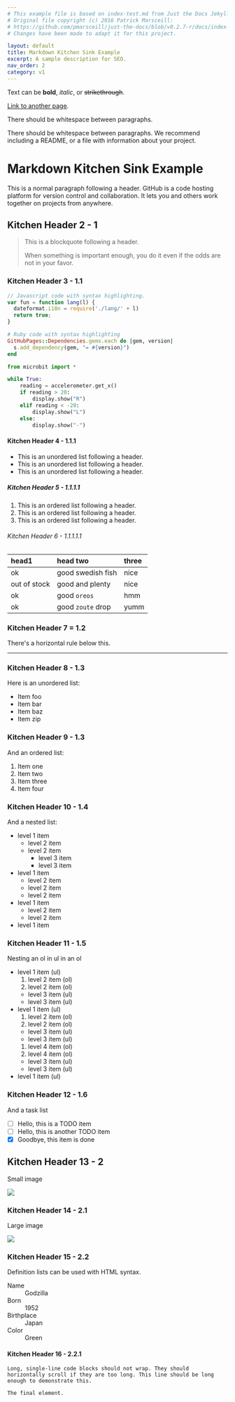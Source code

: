 ```yaml
---
# This example file is based on index-test.md from Just the Docs Jekyll Theme.
# Original file copyright (c) 2016 Patrick Marsceill:
# https://github.com/pmarsceill/just-the-docs/blob/v0.2.7-r/docs/index-test.md
# Changes have been made to adapt it for this project.

layout: default
title: Markdown Kitchen Sink Example
excerpt: A sample description for SEO.
nav_order: 2
category: v1
---
```


Text can be **bold**, _italic_, or ~~strikethrough~~.

[Link to another page](another-page).

There should be whitespace between paragraphs.

There should be whitespace between paragraphs. We recommend including a README, or a file with information about your project.

# Markdown Kitchen Sink Example

This is a normal paragraph following a header. GitHub is a code hosting platform for version control and collaboration. It lets you and others work together on projects from anywhere.

## Kitchen Header 2 - 1

> This is a blockquote following a header.
>
> When something is important enough, you do it even if the odds are not in your favor.

### Kitchen Header 3 - 1.1

```js
// Javascript code with syntax highlighting.
var fun = function lang(l) {
  dateformat.i18n = require('./lang/' + l)
  return true;
}
```

```ruby
# Ruby code with syntax highlighting
GitHubPages::Dependencies.gems.each do |gem, version|
  s.add_dependency(gem, "= #{version}")
end
```

```python
from microbit import *

while True:
    reading = accelerometer.get_x()
    if reading > 20:
        display.show("R")
    elif reading < -20:
        display.show("L")
    else:
        display.show("-")
```

#### Kitchen Header 4 - 1.1.1

*   This is an unordered list following a header.
*   This is an unordered list following a header.
*   This is an unordered list following a header.

##### Kitchen Header 5 - 1.1.1.1

1.  This is an ordered list following a header.
2.  This is an ordered list following a header.
3.  This is an ordered list following a header.

###### Kitchen Header 6 - 1.1.1.1.1

| head1        | head two          | three |
|:-------------|:------------------|:------|
| ok           | good swedish fish | nice  |
| out of stock | good and plenty   | nice  |
| ok           | good `oreos`      | hmm   |
| ok           | good `zoute` drop | yumm  |

### Kitchen Header 7 = 1.2

There's a horizontal rule below this.

* * *

### Kitchen Header 8 - 1.3

Here is an unordered list:

*   Item foo
*   Item bar
*   Item baz
*   Item zip

### Kitchen Header 9 - 1.3

And an ordered list:

1.  Item one
1.  Item two
1.  Item three
1.  Item four

### Kitchen Header 10 - 1.4

And a nested list:

- level 1 item
  - level 2 item
  - level 2 item
    - level 3 item
    - level 3 item
- level 1 item
  - level 2 item
  - level 2 item
  - level 2 item
- level 1 item
  - level 2 item
  - level 2 item
- level 1 item

### Kitchen Header 11 - 1.5

Nesting an ol in ul in an ol

- level 1 item (ul)
  1. level 2 item (ol)
  1. level 2 item (ol)
    - level 3 item (ul)
    - level 3 item (ul)
- level 1 item (ul)
  1. level 2 item (ol)
  1. level 2 item (ol)
    - level 3 item (ul)
    - level 3 item (ul)
  1. level 4 item (ol)
  1. level 4 item (ol)
    - level 3 item (ul)
    - level 3 item (ul)
- level 1 item (ul)

### Kitchen Header 12 - 1.6

And a task list

- [ ] Hello, this is a TODO item
- [ ] Hello, this is another TODO item
- [x] Goodbye, this item is done

## Kitchen Header 13 - 2

Small image

![](https://github.blog/wp-content/uploads/2019/01/Company@2x-2.png)

### Kitchen Header 14 - 2.1

Large image

![](https://guides.github.com/activities/hello-world/branching.png)

### Kitchen Header 15 - 2.2

Definition lists can be used with HTML syntax.

<dl>
<dt>Name</dt>
<dd>Godzilla</dd>
<dt>Born</dt>
<dd>1952</dd>
<dt>Birthplace</dt>
<dd>Japan</dd>
<dt>Color</dt>
<dd>Green</dd>
</dl>

#### Kitchen Header 16 - 2.2.1

```
Long, single-line code blocks should not wrap. They should horizontally scroll if they are too long. This line should be long enough to demonstrate this.
```

```
The final element.
```
